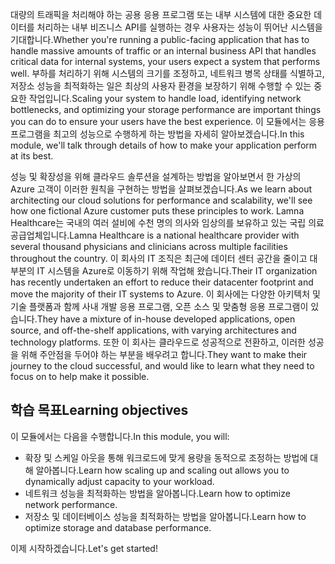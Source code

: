 <span data-ttu-id="47920-101">대량의 트래픽을 처리해야 하는 공용 응용 프로그램 또는 내부 시스템에 대한 중요한 데이터를 처리하는 내부 비즈니스 API를 실행하는 경우 사용자는 성능이 뛰어난 시스템을 기대합니다.</span><span class="sxs-lookup"><span data-stu-id="47920-101">Whether you're running a public-facing application that has to handle massive amounts of traffic or an internal business API that handles critical data for internal systems, your users expect a system that performs well.</span></span> <span data-ttu-id="47920-102">부하를 처리하기 위해 시스템의 크기를 조정하고, 네트워크 병목 상태를 식별하고, 저장소 성능을 최적화하는 일은 최상의 사용자 환경을 보장하기 위해 수행할 수 있는 중요한 작업입니다.</span><span class="sxs-lookup"><span data-stu-id="47920-102">Scaling your system to handle load, identifying network bottlenecks, and optimizing your storage performance are important things you can do to ensure your users have the best experience.</span></span> <span data-ttu-id="47920-103">이 모듈에서는 응용 프로그램을 최고의 성능으로 수행하게 하는 방법을 자세히 알아보겠습니다.</span><span class="sxs-lookup"><span data-stu-id="47920-103">In this module, we'll talk through details of how to make your application perform at its best.</span></span>

<span data-ttu-id="47920-104">성능 및 확장성을 위해 클라우드 솔루션을 설계하는 방법을 알아보면서 한 가상의 Azure 고객이 이러한 원칙을 구현하는 방법을 살펴보겠습니다.</span><span class="sxs-lookup"><span data-stu-id="47920-104">As we learn about architecting our cloud solutions for performance and scalability, we'll see how one fictional Azure customer puts these principles to work.</span></span> <span data-ttu-id="47920-105">Lamna Healthcare는 국내의 여러 설비에 수천 명의 의사와 임상의를 보유하고 있는 국립 의료 공급업체입니다.</span><span class="sxs-lookup"><span data-stu-id="47920-105">Lamna Healthcare is a national healthcare provider with several thousand physicians and clinicians across multiple facilities throughout the country.</span></span> <span data-ttu-id="47920-106">이 회사의 IT 조직은 최근에 데이터 센터 공간을 줄이고 대부분의 IT 시스템을 Azure로 이동하기 위해 작업해 왔습니다.</span><span class="sxs-lookup"><span data-stu-id="47920-106">Their IT organization has recently undertaken an effort to reduce their datacenter footprint and move the majority of their IT systems to Azure.</span></span> <span data-ttu-id="47920-107">이 회사에는 다양한 아키텍처 및 기술 플랫폼과 함께 사내 개발 응용 프로그램, 오픈 소스 및 맞춤형 응용 프로그램이 있습니다.</span><span class="sxs-lookup"><span data-stu-id="47920-107">They have a mixture of in-house developed applications, open source, and off-the-shelf applications, with varying architectures and technology platforms.</span></span> <span data-ttu-id="47920-108">또한 이 회사는 클라우드로 성공적으로 전환하고, 이러한 성공을 위해 주안점을 두어야 하는 부분을 배우려고 합니다.</span><span class="sxs-lookup"><span data-stu-id="47920-108">They want to make their journey to the cloud successful, and would like to learn what they need to focus on to help make it possible.</span></span>    

## <a name="learning-objectives"></a><span data-ttu-id="47920-109">학습 목표</span><span class="sxs-lookup"><span data-stu-id="47920-109">Learning objectives</span></span>

<span data-ttu-id="47920-110">이 모듈에서는 다음을 수행합니다.</span><span class="sxs-lookup"><span data-stu-id="47920-110">In this module, you will:</span></span>

- <span data-ttu-id="47920-111">확장 및 스케일 아웃을 통해 워크로드에 맞게 용량을 동적으로 조정하는 방법에 대해 알아봅니다.</span><span class="sxs-lookup"><span data-stu-id="47920-111">Learn how scaling up and scaling out allows you to dynamically adjust capacity to your workload.</span></span>
- <span data-ttu-id="47920-112">네트워크 성능을 최적화하는 방법을 알아봅니다.</span><span class="sxs-lookup"><span data-stu-id="47920-112">Learn how to optimize network performance.</span></span>
- <span data-ttu-id="47920-113">저장소 및 데이터베이스 성능을 최적화하는 방법을 알아봅니다.</span><span class="sxs-lookup"><span data-stu-id="47920-113">Learn how to optimize storage and database performance.</span></span>

<span data-ttu-id="47920-114">이제 시작하겠습니다.</span><span class="sxs-lookup"><span data-stu-id="47920-114">Let's get started!</span></span>